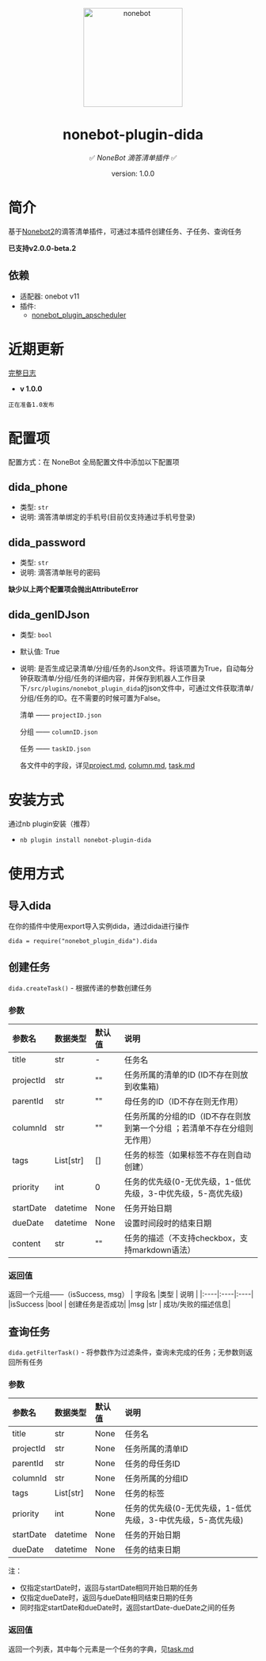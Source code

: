 <p align="center">
  <a href="https://v2.nonebot.dev/"><img src="https://v2.nonebot.dev/logo.png" width="200" height="200" alt="nonebot"></a>
</p>

<div align="center">

# nonebot-plugin-dida

✅ _NoneBot 滴答清单插件_ ✅
<p>version: 1.0.0</p>
    
</div>

# 简介
基于[Nonebot2](https://github.com/nonebot/nonebot2)的滴答清单插件，可通过本插件创建任务、子任务、查询任务

**已支持v2.0.0-beta.2**
## 依赖
- 适配器: onebot v11
- 插件:
    - [nonebot_plugin_apscheduler](https://pypi.org/project/nonebot-plugin-apscheduler/)

# 近期更新
[完整日志](https://github.com/TDK1969/nonebot_plugin_dida/blob/main/file/source/changelog.md)
- **v 1.0.0**
```
正在准备1.0发布
```

# 配置项
配置方式：在 NoneBot 全局配置文件中添加以下配置项
## dida_phone
- 类型: `str`
- 说明: 滴答清单绑定的手机号(目前仅支持通过手机号登录)

## dida_password
- 类型: `str`
- 说明: 滴答清单账号的密码

**缺少以上两个配置项会抛出AttributeError**

## dida_genIDJson
- 类型: `bool`
- 默认值: True
- 说明: 是否生成记录清单/分组/任务的Json文件。将该项置为True，自动每分钟获取清单/分组/任务的详细内容，并保存到机器人工作目录下`/src/plugins/nonebot_plugin_dida`的json文件中，可通过文件获取清单/分组/任务的ID。在不需要的时候可置为False。

    清单 —— `projectID.json`

    分组 —— `columnID.json`

    任务 —— `taskID.json`

    各文件中的字段，详见[project.md](https://github.com/TDK1969/nonebot_plugin_dida/blob/main/file/source/project.md), [column.md](https://github.com/TDK1969/nonebot_plugin_dida/blob/main/file/source/column.md), [task.md](https://github.com/TDK1969/nonebot_plugin_dida/blob/main/file/source/task.md)

# 安装方式
通过nb plugin安装（推荐）

- `nb plugin install nonebot-plugin-dida`

# 使用方式
## 导入dida
在你的插件中使用export导入实例dida，通过dida进行操作

`dida = require("nonebot_plugin_dida").dida`

## 创建任务
`dida.createTask()` - 根据传递的参数创建任务
### 参数
|参数名 |数据类型 | 默认值 | 说明|
|:---   |:------ | :------ | :---|
| title|str |- | 任务名 |
| projectId| str | "" | 任务所属的清单的ID (ID不存在则放到收集箱) |
| parentId| str | "" | 母任务的ID（ID不存在则无作用） |
|columnId | str| "" | 任务所属的分组的ID（ID不存在则放到第一个分组 ；若清单不存在分组则无作用） |
|tags |List[str] |[] |任务的标签（如果标签不存在则自动创建） |
| priority| int|0 | 任务的优先级(0-无优先级，1-低优先级，3-中优先级，5-高优先级)|
|startDate |datetime |None |任务开始日期 |
|dueDate | datetime|None | 设置时间段时的结束日期|
| content| str| ""| 任务的描述（不支持checkbox，支持markdown语法） |

### 返回值
返回一个元组——（isSuccess, msg）
| 字段名 |类型 | 说明 |
|:----|:----|:----|
|isSuccess |bool | 创建任务是否成功|
|msg |str | 成功/失败的描述信息|

## 查询任务
`dida.getFilterTask()` - 将参数作为过滤条件，查询未完成的任务；无参数则返回所有任务
### 参数
|参数名 |数据类型 | 默认值 | 说明|
|:---   |:------ | :------ | :---|
| title| str|None | 任务名|
|projectId |str| None| 任务所属的清单ID|
| parentId| str| None| 任务的母任务ID|
|columnId |str | None| 任务所属的分组ID|
| tags| List[str]| None| 任务的标签|
|priority | int|None |任务的优先级(0-无优先级，1-低优先级，3-中优先级，5-高优先级) |
|startDate | datetime|None |任务的开始日期 |
| dueDate| datetime|None | 任务的结束日期|
注：
- 仅指定startDate时，返回与startDate相同开始日期的任务
- 仅指定dueDate时，返回与dueDate相同结束日期的任务
- 同时指定startDate和dueDate时，返回startDate-dueDate之间的任务

### 返回值
返回一个列表，其中每个元素是一个任务的字典，见[task.md](https://github.com/TDK1969/nonebot_plugin_dida/blob/main/file/source/task.md) 

